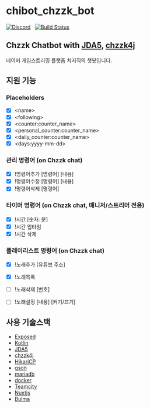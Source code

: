 # chibot_chzzk_bot

[![Discord](https://img.shields.io/discord/1250093195870867577)](https://discord.gg/up8ANZegmy)&nbsp; &nbsp;[![Build Status](https://teamcity.mori.space/app/rest/builds/buildType:NabotChzzkBot_Build/statusIcon)](https://teamcity.mori.space/project/NabotChzzkBot)

## Chzzk Chatbot with [JDA5](https://github.com/discord-jda/JDA), [chzzk4j](https://github.com/R2turnTrue/chzzk4j)

네이버 게임스트리밍 플랫폼 치지직의 챗봇입니다.

## 지원 기능

### Placeholders

- [x] \<name>
- [x] \<following>
- [x] \<counter:counter_name>
- [x] \<personal_counter:counter_name>
- [x] \<daily_counter:counter_name>
- [x] \<days:yyyy-mm-dd>

### 관리 명령어 (on Chzzk chat)
- [x] !명령어추가 \[명령어] \[내용]
- [x] !명령어수정 \[명령어] \[내용]
- [x] !명령어삭제 \[명령어]
### 타이머 명령어 (on Chzzk chat, 매니저/스트리머 전용)
- [x] !시간 \[숫자: 분]
- [x] !시간 업타임
- [x] !시간 삭제
### 플레이리스트 명령어 (on Chzzk chat)
- [x] !노래추가 \[유튜브 주소]
- [x] !노래목록
- [ ] !노래삭제 \[번호]
- [ ] !노래설정 \[내용] \[켜기/끄기]


## 사용 기술스택
- [Exposed](https://github.com/JetBrains/Exposed)
- [Kotlin](https://github.com/JetBrains/kotlin)
- [JDA5](https://github.com/discord-jda/JDA)
- [chzzk4j](https://github.com/R2turnTrue/chzzk4j)
- [HikariCP](https://github.com/brettwooldridge/HikariCP)
- [gson](https://github.com/google/gson)
- [mariadb](https://mariadb.org/)
- [docker](https://www.docker.com/)
- [Teamcity](https://www.jetbrains.com/teamcity/)
- [Nuxtjs](https://nuxt.com/)
- [Bulma](https://bulma.io/)